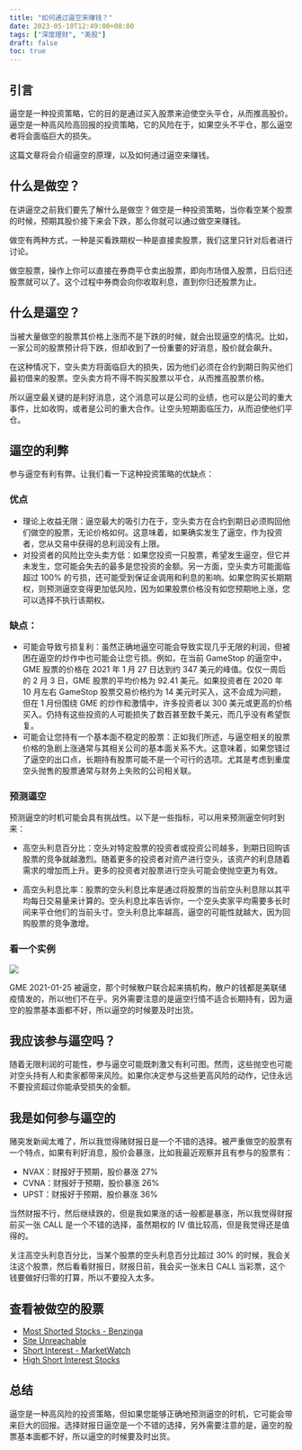 ```yaml
---
title: "如何通过逼空来赚钱？"
date: 2023-05-10T12:49:00+08:00
tags: ["深度理财", "美股"]
draft: false
toc: true
---
```


## 引言

逼空是一种投资策略，它的目的是通过买入股票来迫使空头平仓，从而推高股价。逼空是一种高风险高回报的投资策略，它的风险在于，如果空头不平仓，那么逼空者将会面临巨大的损失。

这篇文章将会介绍逼空的原理，以及如何通过逼空来赚钱。

## 什么是做空？

在讲逼空之前我们要先了解什么是做空？做空是一种投资策略，当你看空某个股票的时候，预期其股价接下来会下跌，那么你就可以通过做空来赚钱。

做空有两种方式，一种是买看跌期权一种是直接卖股票，我们这里只针对后者进行讨论。

做空股票，操作上你可以直接在券商平仓卖出股票，即向市场借入股票，日后归还股票就可以了。这个过程中券商会向你收取利息，直到你归还股票为止。

<!--more-->

## 什么是逼空？

当被大量做空的股票其价格上涨而不是下跌的时候，就会出现逼空的情况。比如，一家公司的股票预计将下跌，但却收到了一份重要的好消息，股价就会飙升。

在这种情况下，空头卖方将面临巨大的损失，因为他们必须在合约到期日购买他们最初借来的股票。空头卖方将不得不购买股票以平仓，从而推高股票价格。

所以逼空最关键的是利好消息，这个消息可以是公司的业绩，也可以是公司的重大事件，比如收购，或者是公司的重大合作。让空头短期面临压力，从而迫使他们平仓。

## 逼空的利弊

参与逼空有利有弊。让我们看一下这种投资策略的优缺点：

### 优点

- 理论上收益无限：逼空最大的吸引力在于，空头卖方在合约到期日必须购回他们做空的股票，无论价格如何。这意味着，如果确实发生了逼空，作为投资者，您从交易中获得的总利润没有上限。
- 对投资者的风险比空头卖方低：如果您投资一只股票，希望发生逼空，但它并未发生，您可能会失去的最多是您投资的金额。另一方面，空头卖方可能面临超过 100% 的亏损，还可能受到保证金调用和利息的影响。如果您购买长期期权，则预测逼空变得更加低风险，因为如果股票价格没有如您预期地上涨，您可以选择不执行该期权。

### 缺点：

- 可能会导致亏损复利：虽然正确地逼空可能会导致实现几乎无限的利润，但被困在逼空的炒作中也可能会让您亏损。例如，在当前 GameStop 的逼空中，GME 股票的价格在 2021 年 1 月 27 日达到约 347 美元的峰值。仅仅一周后的 2 月 3 日，GME 股票的平均价格为 92.41 美元。如果投资者在 2020 年 10 月左右 GameStop 股票交易价格约为 14 美元时买入，这不会成为问题，但在 1 月份围绕 GME 的炒作和激情中，许多投资者以 300 美元或更高的价格买入。仍持有这些投资的人可能损失了数百甚至数千美元，而几乎没有希望恢复。
- 可能会让您持有一个基本面不稳定的股票：正如我们所述，与逼空相关的股票价格的急剧上涨通常与其相关公司的基本面关系不大。这意味着，如果您错过了逼空的出口点，长期持有股票可能不是一个可行的选项。尤其是考虑到重度空头抛售的股票通常与财务上失败的公司相关联。

### 预测逼空

预测逼空的时机可能会具有挑战性。以下是一些指标，可以用来预测逼空何时到来：

- 高空头利息百分比：空头对特定股票的投资者或投资公司越多，到期日回购该股票的竞争就越激烈。随着更多的投资者对资产进行空头，该资产的利息随着需求的增加而上升。更多的投资者对股票进行空头可能会使抛空更为有效。

- 高空头利息比率：股票的空头利息比率是通过将股票的当前空头利息除以其平均每日交易量来计算的。空头利息比率告诉你，一个空头卖家平均需要多长时间来平仓他们的当前头寸。空头利息比率越高，逼空的可能性就越大，因为回购股票的竞争激增。

### 看一个实例

![](https://img.forecho.com/oGszlh.png)

GME 2021-01-25 被逼空，那个时候散户联合起来搞机构，散户的钱都是美联储疫情发的，所以他们不在乎。另外需要注意的是逼空行情不适合长期持有，因为逼空的股票基本面都不好，所以逼空的时候要及时出货。

## 我应该参与逼空吗？

随着无限利润的可能性，参与逼空可能既刺激又有利可图。然而，这些抛空也可能对空头持有人和卖家都带来风险。如果你决定参与这些更高风险的动作，记住永远不要投资超过你能承受损失的金额。

## 我是如何参与逼空的

赌突发新闻太难了，所以我觉得赌财报日是一个不错的选择。被严重做空的股票有一个特点，如果有利好消息，股价会暴涨，比如我最近观察并且有参与的股票有：

- NVAX：财报好于预期，股价暴涨 27%
- CVNA：财报好于预期，股价暴涨 26%
- UPST：财报好于预期，股价暴涨 36%

当然财报不行，然后继续跌的，但是我如果涨的话一般都是暴涨，所以我觉得财报前买一张 CALL 是一个不错的选择，虽然期权的 IV 值比较高，但是我觉得还是值得的。

关注高空头利息百分比，当某个股票的空头利息百分比超过 30% 的时候，我会关注这个股票，然后看看财报日，财报日前，我会买一张末日 CALL 当彩票，这个钱要做好归零的打算，所以不要投入太多。

## 查看被做空的股票

- [Most Shorted Stocks - Benzinga](https://www.benzinga.com/short-interest/most-shorted)
- [Site Unreachable](https://finance.yahoo.com/u/yahoo-finance/watchlists/stocks-with-the-highest-short-interest/)
- [Short Interest - MarketWatch](https://www.marketwatch.com/tools/screener/short-interest)
- [High Short Interest Stocks](https://www.highshortinterest.com/)

## 总结

逼空是一种高风险的投资策略，但如果您能够正确地预测逼空的时机，它可能会带来巨大的回报。选择财报日逼空是一个不错的选择，另外需要注意的是，逼空的股票基本面都不好，所以逼空的时候要及时出货。
